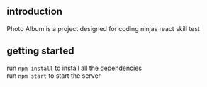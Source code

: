 ## introduction
Photo Album is a project designed for coding ninjas react skill test 

## getting started
run `npm install` to install all the dependencies \
run `npm start` to start the server 
